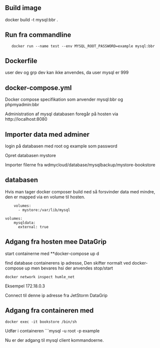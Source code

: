 ## Build image

docker build -t mysql:bbr .


## Run fra commandline

```
   docker run --name test --env MYSQL_ROOT_PASSWORD=example mysql:bbr
```

## Dockerfile

user dev og grp dev kan ikke anvendes, da user mysql er 999

## docker-compose.yml
Docker compose specifikation som anvender mysql:bbr og phpmyadmin:bbr

Administration af mysql databasen foregår på hosten via http://localhost:8080

## Importer data med adminer

login på databasen med root og example som password

Opret databasen mystore

Importer filerne fra wdmycloud/database/mysqlbackup/mystore-bookstore

## databasen
Hvis man tager docker composer build ned så forsvinder data med mindre, den er mapped via en volume til hosten.

```
    volumes:
      - mystore:/var/lib/mysql
```

``` 
volumes:
    mysqldata:
      external: true
```


## Adgang fra hosten mee DataGrip

start containerne med **docker-compose up d

find database containerens ip adresse, Den skifter normalt ved docker-compose up men bevares hsi der anvendes stop/start

    docker network inspect humle_net

Eksempel 172.18.0.3

Connect til denne ip adresse fra JetStorm DataGrip

## Adgang fra containeren med
 
```docker exec -it bookstore /bin/sh``` 

Udfør i containeren ```mysql -u root -p example
 
Nu er der adgang til mysql client kommandoerne.
